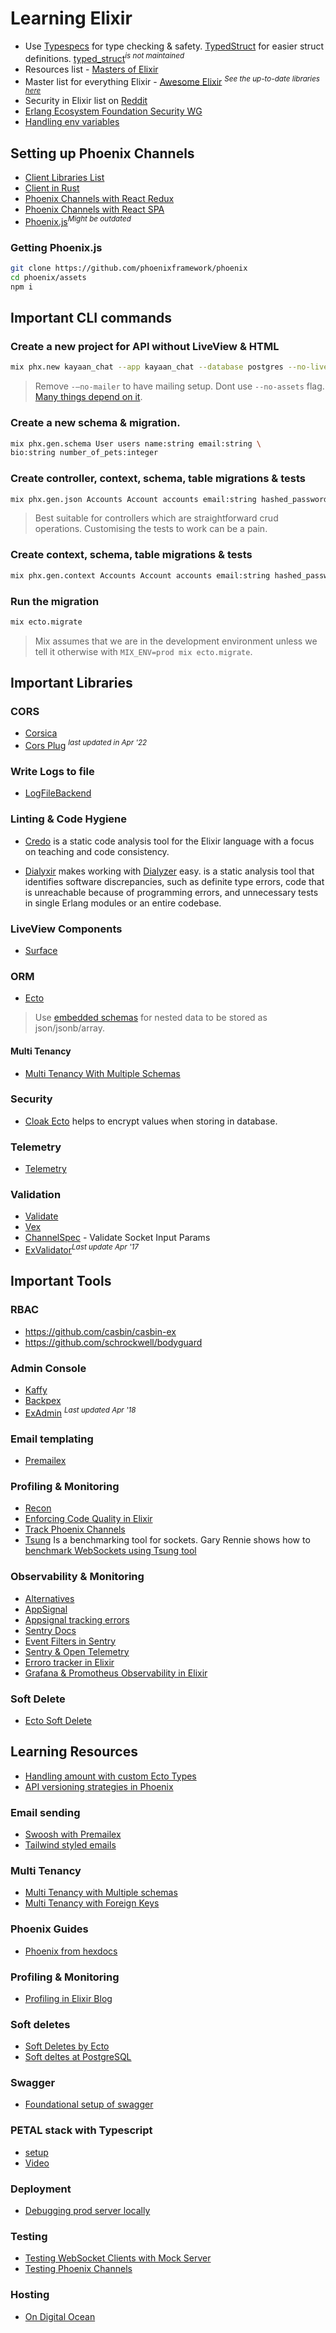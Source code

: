 # Learning Elixir

- Use [Typespecs](https://hexdocs.pm/elixir/1.12/typespecs.html) for type checking & safety. [TypedStruct](https://hexdocs.pm/typedstruct/readme.html) for easier struct definitions. [typed_struct](https://hexdocs.pm/typed_struct_uberbrodt/TypedStruct.html)<sup><i>is not maintained</i></sup>
- Resources list - [Masters of Elixir](https://github.com/abreujp/masters-of-elixir)
- Master list for everything Elixir - [Awesome Elixir](https://github.com/h4cc/awesome-elixir) <sup><i>See the up-to-date libraries [here](https://awsm-elixir.rubybox.dev)</i></sup>
-  Security in Elixir list on [Reddit](https://www.reddit.com/r/elixir/comments/1hg26n0/comment/m2k7rce/?utm_source=share&utm_medium=web3x&utm_name=web3xcss&utm_term=1&utm_content=share_button)
- [Erlang Ecosystem Foundation Security WG](https://erlef.github.io/security-wg/)
- [Handling env variables](https://www.sean-lawrence.com/handling-environment-variables-in-elixir-phoenix-applications)

## Setting up Phoenix Channels
- [Client Libraries List](https://hexdocs.pm/phoenix/channels.html#client-libraries)
- [Client in Rust](https://github.com/liveview-native/phoenix-channels-client)
- [Phoenix Channels with React Redux](https://github.com/trixtateam/phoenix-to-redux)
- [Phoenix Channels with React SPA](https://github.com/syamsulmj/elixir-and-react-spa-websocket/blob/master/react-phoenix-websocket/src/App.js)
- [Phoenix.js](https://github.com/phoenixframework/phoenix/blob/v1.3/assets/js/phoenix.js)<sup><i>Might be outdated</i></sup>

### Getting Phoenix.js
```bash
git clone https://github.com/phoenixframework/phoenix
cd phoenix/assets
npm i
```


## Important CLI commands
### Create a new project for API without LiveView & HTML
```bash
mix phx.new kayaan_chat --app kayaan_chat --database postgres --no-live --no-html --binary-id --no-esbuild --no-gettext --no-tailwind --no-mailer
```
> Remove `-—no-mailer` to have mailing setup.
> Dont use `--no-assets` flag. [Many things depend on it](https://community.fly.io/t/unable-to-deploy-phoenix-app-without-assets/3798/4).


### Create a new schema & migration.
```bash
mix phx.gen.schema User users name:string email:string \
bio:string number_of_pets:integer
```

### Create controller, context, schema, table migrations & tests
```bash
mix phx.gen.json Accounts Account accounts email:string hashed_password:string
```
> Best suitable for controllers which are straightforward crud operations. Customising the tests to work can be a pain.

### Create context, schema, table migrations & tests
```bash
mix phx.gen.context Accounts Account accounts email:string hashed_password:string
```

### Run the migration
```bash
mix ecto.migrate
```
> Mix assumes that we are in the development environment unless we tell it otherwise with `MIX_ENV=prod mix ecto.migrate`.


## Important Libraries
### CORS
- [Corsica](https://hexdocs.pm/corsica/Corsica.html)
- [Cors Plug](https://github.com/mschae/cors_plug) <sup><i>last updated in Apr '22</i></sup>

### Write Logs to file
- [LogFileBackend](https://github.com/onkel-dirtus/logger_file_backend)


### Linting & Code Hygiene
- [Credo](https://github.com/rrrene/credo) is a static code analysis tool for the Elixir language with a focus on teaching and code consistency.

- [Dialyxir](https://github.com/jeremyjh/dialyxir) makes working with [Dialyzer](https://www.erlang.org/doc/apps/dialyzer/dialyzer.html) easy.
 is a static analysis tool that identifies software discrepancies, such as definite type errors, code that is unreachable because of programming errors, and unnecessary tests in single Erlang modules or an entire codebase.

 ### LiveView Components
 - [Surface](https://hexdocs.pm/surface/Surface.html)

### ORM
- [Ecto](https://hexdocs.pm/ecto)
> Use [embedded schemas](https://hexdocs.pm/ecto/embedded-schemas.html) for nested data to be stored as json/jsonb/array.

#### Multi Tenancy 
- [Multi Tenancy With Multiple Schemas](https://github.com/ateliware/triplex)

### Security
- [Cloak Ecto](https://hexdocs.pm/cloak_ecto/readme.html) helps to encrypt values when storing in database.

### Telemetry
- [Telemetry](https://hexdocs.pm/telemetry/readme.html)

### Validation
- [Validate](https://hexdocs.pm/validate/readme.html)
- [Vex](https://github.com/CargoSense/vex)
- [ChannelSpec](https://github.com/felt/channel_spec) - Validate Socket Input Params
- [ExValidator](https://github.com/costaraphael/ex_validator)<sup><i>Last update Apr '17</i></sup>


## Important Tools
### RBAC
- https://github.com/casbin/casbin-ex
- https://github.com/schrockwell/bodyguard

### Admin Console
- [Kaffy](https://github.com/kaffeins/kaffy)
- [Backpex](https://github.com/naymspace/backpex)
- [ExAdmin](https://github.com/smpallen99/ex_admin) <sup><i>Last updated Apr '18</i></sup>

### Email templating
- [Premailex](https://www.hex.pm/packages/premailex)

### Profiling & Monitoring
- [Recon](https://ferd.github.io/recon/overview.html)
- [Enforcing Code Quality in Elixir](https://leandrocp.com.br/2019/06/enforcing-code-quality-in-elixir/)
- [Track Phoenix Channels](https://hexdocs.pm/phoenix_pubsub/Phoenix.Tracker.html)
- [Tsung](http://tsung.erlang-projects.org/) Is a benchmarking tool for sockets. Gary Rennie shows how to [benchmark WebSockets using Tsung tool](http://www.archive.elixirconf.eu/elixirconf2016/gary-rennie)

### Observability & Monitoring
- [Alternatives](https://signoz.io/comparisons/sentry-alternatives/)
- [AppSignal](https://docs.appsignal.com/elixir)
- [Appsignal tracking errors](https://blog.appsignal.com/2024/07/09/track-errors-in-phoenix-for-elixir-with-appsignal.html)
- [Sentry Docs](https://docs.sentry.io/platforms/elixir/)
- [Event Filters in Sentry](https://medium.com/wttj-tech/observability-reducing-noise-in-elixir-applications-5bd39d494101)
- [Sentry & Open Telemetry](https://ananthakumaran.in/2022/06/11/sentry-performance-monitoring-for-elixir.html)
- [Erroro tracker in Elixir](https://www.youtube.com/watch?v=TNmSVjGyZx0)
- [Grafana & Promotheus Observability in Elixir](https://www.youtube.com/watch?v=98kYFy6nGXs)

### Soft Delete
- [Ecto Soft Delete](https://github.com/revelrylabs/ecto_soft_delete)

## Learning Resources
- [Handling amount with custom Ecto Types](https://fullstackphoenix.com/tutorials/handling-amount-fields-in-a-phoenix-application-with-ecto-custom-types)
- [API versioning strategies in Phoenix](https://web.archive.org/web/20210309052043/https://elviovicosa.com/freebies/versioned-apis-with-phoenix-by-elvio-vicosa.pdf)
  
### Email sending
- [Swoosh with Premailex](https://fullstackphoenix.com/tutorials/implementing-html-emails-in-phoenix-with-swoosh-and-premailex)
- [Tailwind styled emails](https://fullstackphoenix.com/tutorials/tailwind-emails-phoenix-swoosh)

### Multi Tenancy
- [Multi Tenancy with Multiple schemas](https://www.reddit.com/r/elixir/comments/1ep1uhu/multi_tenancy_with_elixir_and_phoenix/)
- [Multi Tenancy with Foreign Keys](https://hexdocs.pm/ecto/multi-tenancy-with-foreign-keys.html)
### Phoenix Guides
- [Phoenix from hexdocs](https://hexdocs.pm/phoenix)

### Profiling & Monitoring
- [Profiling in Elixir Blog](https://pulkitgoyal.in/profiling-in-elixir)

### Soft deletes
- [Soft Deletes by Ecto](https://dashbit.co/blog/soft-deletes-with-ecto)
- [Soft deltes at PostgreSQL](https://evilmartians.com/chronicles/soft-deletion-with-postgresql-but-with-logic-on-the-database#cascade-deletes)

### Swagger
- [Foundational setup of swagger](https://swagger.io/blog/api-development/generate-api-documentation-effortlessly-from-your/)

### PETAL stack with Typescript
- [setup](https://disusered.com/blog/phoenix-with-typescript/)
- [Video](https://elixirforum.com/t/getting-started-with-typescript-in-your-phoenix-projects/61122)

### Deployment
- [Debugging prod server locally](https://stackoverflow.com/a/47417932/13305008)

### Testing
- [Testing WebSocket Clients with Mock Server](https://pulkitgoyal.in/testing-websocket-clients-in-elixir-with-a-mock-server)
- [Testing Phoenix Channels](http://graemehill.ca/testing-phoenix-channels/)

### Hosting
- [On Digital Ocean](https://bjornbr.is/deploying-elixir-and-phoenix/)
